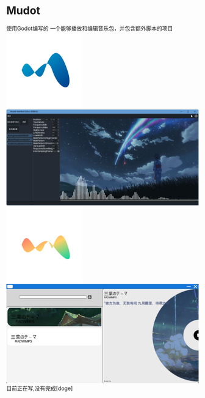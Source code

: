 # Mudot
使用Godot编写的
一个能够播放和编辑音乐包，并包含额外脚本的项目
![alt text](icon.svg)
![alt text](2.png)
![alt text](icon-1.svg)
![alt text](1.png)
目前正在写,没有完成[doge]
